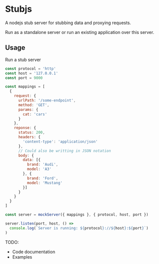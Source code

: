 # Stubjs

A nodejs stub server for stubbing data and proxying requests.

Run as a standalone server or run an existing application over this server.

## Usage

Run a stub server

```javascript
const protocol = 'http'
const host = '127.0.0.1'
const port = 9000

const mappings = [
  {
    request: {
      urlPath: '/some-endpoint',
      method: 'GET',
      params: {
        cat: 'cars'
      }
    },
    reponse: {
      status: 200,
      headers: {
        'content-type': 'application/json'
      },
      // Could also be writting in JSON notation
      body: {
        data: [{
          brand: 'Audi',
          model: 'A3'
        }, {
          brand: 'Ford',
          model: 'Mustang'
        }]
      }
    }
  }
]

const server = mockServer({ mappings }, { protocol, host, port })

server.listen(port, host, () =>
  console.log(`Server is running: ${protocol}://${host}:${port}`)
)
```

TODO:

- Code documentation
- Examples
